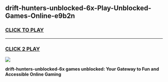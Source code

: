 
## drift-hunters-unblocked-6x-Play-Unblocked-Games-Online-e9b2n
<h3>
<a href="https://premium76.site?title=drift-hunters-unblocked-6x&ref=25A">CLICK TO PLAY</a></h3>
<hr>

<h3>
<a href="https://premium76.site?title=drift-hunters-unblocked-6x&ref=25A">CLICK 2 PLAY</a>
  
</h3>

<a href="https://premium76.site?title=drift-hunters-unblocked-6x&ref=25A"><img src="https://clearcache.store/games.png"></a>


**drift-hunters-unblocked-6x games unblocked: Your Gateway to Fun and Accessible Online Gaming**
